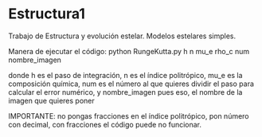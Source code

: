 # Estructura1
Trabajo de Estructura y evolución estelar. Modelos estelares simples.


Manera de ejecutar el código: python RungeKutta.py h n mu_e rho_c num nombre_imagen

donde h es el paso de integración,
n es el índice politrópico,
mu_e es la composición química,
num es el número al que quieres dividir el paso para calcular el error numérico,
y nombre_imagen pues eso, el nombre de la imagen que quieres poner

IMPORTANTE: no pongas fracciones en el índice politrópico, pon número con decimal, con fracciones el código puede no funcionar.
